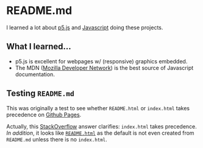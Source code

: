 # README.md

I learned a lot about [p5.js](https://p5js.org/) and [Javascript](https://developer.mozilla.org/en-US/docs/Web/JavaScript/) doing these projects.

## What I learned&hellip;

- p5.js is excellent for webpages w/ (responsive) graphics embedded.
- The MDN ([Mozilla Developer Network](https://developer.mozilla.org/)) is the best source of Javascript documentation.

## Testing `README.md`

This was originally a test to see whether `README.html` or `index.html` takes precedence on [Github Pages](https://psb-david-petty.github.io/p5js/2023-2024-bhs-schedule/).

Actually, this [StackOverflow](https://stackoverflow.com/a/48919506) answer clarifies: `index.html` takes precedence. *In addition*, it looks like [`README.html`](https://psb-david-petty.github.io/p5js/2023-2024-bhs-schedule/README.html) as the default is not even created from `README.md` unless there is no `index.html`.
